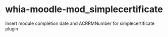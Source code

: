 # whia-moodle-mod_simplecertificate
Insert module completion date and ACRRMNumber for simplecertificate plugin 
